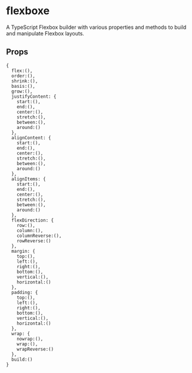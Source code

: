 # flexboxe


A TypeScript Flexbox builder with various properties and methods to build and manipulate Flexbox layouts.

## Props


```
{
  flex:(),
  order:(),
  shrink:(),
  basis:(),
  grow:(),
  justifyContent: {
    start:(),
    end:(),
    center:(),
    stretch:(),
    between:(),
    around:()
  },
  alignContent: {
    start:(),
    end:(),
    center:(),
    stretch:(),
    between:(),
    around:()
  },
  alignItems: {
    start:(),
    end:(),
    center:(),
    stretch:(),
    between:(),
    around:()
  },
  flexDirection: {
    row:(),
    column:(),
    columnReverse:(),
    rowReverse:()
  },
  margin: {
    top:(),
    left:(),
    right:(),
    bottom:(),
    vertical:(),
    horizontal:()
  },
  padding: {
    top:(),
    left:(),
    right:(),
    bottom:(),
    vertical:(),
    horizontal:()
  },
  wrap: {
    nowrap:(),
    wrap:(),
    wrapReverse:()
  },
  build:()
}
```